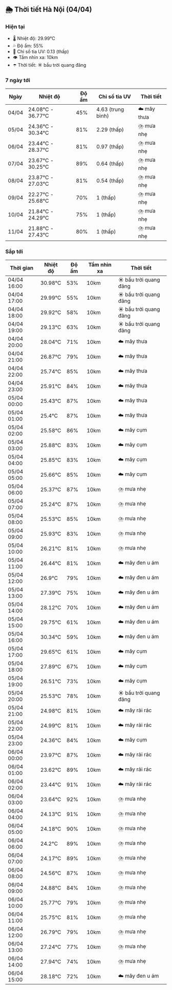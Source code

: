 ## 🌦️ Thời tiết Hà Nội (04/04)

### Hiện tại

- 🌡️ Nhiệt độ: 29.99℃
- 💦 Độ ẩm: 55%
- 🌟 Chỉ số tia UV: 0.13 (thấp)
- 👁️ Tầm nhìn xa: 10km
- ☂️ Thời tiết: ☀️ bầu trời quang đãng

### 7 ngày tới

| Ngày | Nhiệt độ | Độ ẩm | Chỉ số tia UV | Thời tiết |
| --- | --- | --- | --- | --- |
| 04/04 | 24.08℃ - 36.77℃ | 45% | 4.63 (trung bình) | ☁️ mây thưa |
| 05/04 | 24.36℃ - 30.34℃ | 81% | 2.29 (thấp) | ⛈️ mưa nhẹ |
| 06/04 | 23.44℃ - 28.37℃ | 81% | 0.97 (thấp) | ⛈️ mưa nhẹ |
| 07/04 | 23.67℃ - 30.25℃ | 89% | 0.64 (thấp) | ⛈️ mưa nhẹ |
| 08/04 | 23.87℃ - 27.03℃ | 81% | 0.54 (thấp) | ⛈️ mưa nhẹ |
| 09/04 | 22.27℃ - 25.68℃ | 70% | 1 (thấp) | ⛈️ mưa nhẹ |
| 10/04 | 21.84℃ - 24.29℃ | 75% | 1 (thấp) | ⛈️ mưa nhẹ |
| 11/04 | 21.88℃ - 27.43℃ | 80% | 1 (thấp) | ⛈️ mưa nhẹ |

### Sắp tới

| Thời gian | Nhiệt độ | Độ ẩm | Tầm nhìn xa | Thời tiết |
| --- | --- | --- | --- | --- |
| 04/04 16:00 | 30.98℃ | 53% | 10km | ☀️ bầu trời quang đãng |
| 04/04 17:00 | 29.99℃ | 55% | 10km | ☀️ bầu trời quang đãng |
| 04/04 18:00 | 29.92℃ | 58% | 10km | ☀️ bầu trời quang đãng |
| 04/04 19:00 | 29.13℃ | 63% | 10km | ☀️ bầu trời quang đãng |
| 04/04 20:00 | 28.04℃ | 71% | 10km | ☁️ mây thưa |
| 04/04 21:00 | 26.87℃ | 79% | 10km | ☁️ mây thưa |
| 04/04 22:00 | 25.74℃ | 85% | 10km | ☁️ mây thưa |
| 04/04 23:00 | 25.91℃ | 84% | 10km | ☁️ mây thưa |
| 05/04 00:00 | 25.43℃ | 87% | 10km | ☁️ mây thưa |
| 05/04 01:00 | 25.4℃ | 87% | 10km | ☁️ mây thưa |
| 05/04 02:00 | 25.58℃ | 86% | 10km | ☁️ mây cụm |
| 05/04 03:00 | 25.88℃ | 83% | 10km | ☁️ mây cụm |
| 05/04 04:00 | 25.85℃ | 83% | 10km | ☁️ mây cụm |
| 05/04 05:00 | 25.66℃ | 85% | 10km | ☁️ mây cụm |
| 05/04 06:00 | 25.37℃ | 87% | 10km | ⛈️ mưa nhẹ |
| 05/04 07:00 | 25.24℃ | 87% | 10km | ⛈️ mưa nhẹ |
| 05/04 08:00 | 25.53℃ | 85% | 10km | ⛈️ mưa nhẹ |
| 05/04 09:00 | 25.93℃ | 83% | 10km | ⛈️ mưa nhẹ |
| 05/04 10:00 | 26.21℃ | 81% | 10km | ⛈️ mưa nhẹ |
| 05/04 11:00 | 26.44℃ | 81% | 10km | ☁️ mây đen u ám |
| 05/04 12:00 | 26.9℃ | 79% | 10km | ☁️ mây đen u ám |
| 05/04 13:00 | 27.39℃ | 75% | 10km | ☁️ mây đen u ám |
| 05/04 14:00 | 28.12℃ | 70% | 10km | ☁️ mây đen u ám |
| 05/04 15:00 | 29.75℃ | 61% | 10km | ☁️ mây đen u ám |
| 05/04 16:00 | 30.34℃ | 59% | 10km | ☁️ mây đen u ám |
| 05/04 17:00 | 29.65℃ | 61% | 10km | ☁️ mây cụm |
| 05/04 18:00 | 27.89℃ | 67% | 10km | ☁️ mây cụm |
| 05/04 19:00 | 26.51℃ | 73% | 10km | ☁️ mây cụm |
| 05/04 20:00 | 25.53℃ | 78% | 10km | ☀️ bầu trời quang đãng |
| 05/04 21:00 | 24.98℃ | 81% | 10km | ☁️ mây rải rác |
| 05/04 22:00 | 24.99℃ | 81% | 10km | ☁️ mây rải rác |
| 05/04 23:00 | 24.36℃ | 84% | 10km | ☁️ mây cụm |
| 06/04 00:00 | 23.97℃ | 87% | 10km | ☁️ mây rải rác |
| 06/04 01:00 | 23.62℃ | 89% | 10km | ☁️ mây rải rác |
| 06/04 02:00 | 23.44℃ | 91% | 10km | ☁️ mây rải rác |
| 06/04 03:00 | 23.64℃ | 92% | 10km | ⛈️ mưa nhẹ |
| 06/04 04:00 | 24.13℃ | 91% | 10km | ⛈️ mưa nhẹ |
| 06/04 05:00 | 24.18℃ | 90% | 10km | ⛈️ mưa nhẹ |
| 06/04 06:00 | 24.2℃ | 89% | 10km | ⛈️ mưa nhẹ |
| 06/04 07:00 | 24.17℃ | 89% | 10km | ⛈️ mưa nhẹ |
| 06/04 08:00 | 24.56℃ | 87% | 10km | ⛈️ mưa nhẹ |
| 06/04 09:00 | 24.88℃ | 84% | 10km | ⛈️ mưa nhẹ |
| 06/04 10:00 | 25.77℃ | 79% | 10km | ⛈️ mưa nhẹ |
| 06/04 11:00 | 25.75℃ | 81% | 10km | ⛈️ mưa nhẹ |
| 06/04 12:00 | 26.79℃ | 79% | 10km | ⛈️ mưa nhẹ |
| 06/04 13:00 | 27.24℃ | 77% | 10km | ⛈️ mưa nhẹ |
| 06/04 14:00 | 27.94℃ | 74% | 10km | ⛈️ mưa nhẹ |
| 06/04 15:00 | 28.18℃ | 72% | 10km | ☁️ mây đen u ám |
